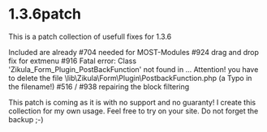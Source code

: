 1.3.6patch
==========

This is a patch collection of usefull fixes for 1.3.6

Included are already
#704 needed for MOST-Modules
#924 drag and drop fix for extmenu
#916 Fatal error: Class 'Zikula_Form_Plugin_PostBackFunction' not found in ...
Attention! you have to delete the file \lib\Zikula\Form\Plugin\PostbackFunction.php (a Typo in the filename!)
#516 / #938 repairing the block filtering

This patch is coming as it is with no support and no guaranty! I create this collection for my own usage. Feel free to try on your site. Do not forget the backup ;-)
